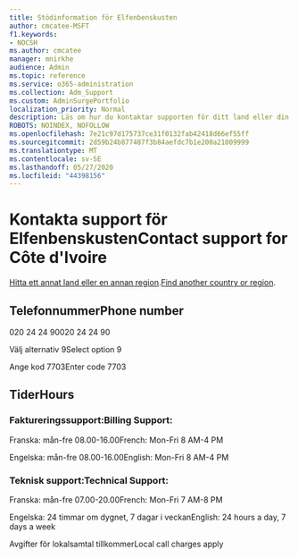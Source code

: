 ```yaml
---
title: Stödinformation för Elfenbenskusten
author: cmcatee-MSFT
f1.keywords:
- NOCSH
ms.author: cmcatee
manager: mnirkhe
audience: Admin
ms.topic: reference
ms.service: o365-administration
ms.collection: Adm_Support
ms.custom: AdminSurgePortfolio
localization_priority: Normal
description: Läs om hur du kontaktar supporten för ditt land eller din region.
ROBOTS: NOINDEX, NOFOLLOW
ms.openlocfilehash: 7e21c97d175737ce31f0132fab42418d66ef55ff
ms.sourcegitcommit: 2d59b24b877487f3b84aefdc7b1e200a21009999
ms.translationtype: MT
ms.contentlocale: sv-SE
ms.lasthandoff: 05/27/2020
ms.locfileid: "44398156"
---
```

# <a name="contact-support-for-cte-divoire"></a><span data-ttu-id="d82d1-103">Kontakta support för Elfenbenskusten</span><span class="sxs-lookup"><span data-stu-id="d82d1-103">Contact support for Côte d'Ivoire</span></span>

<span data-ttu-id="d82d1-104">[Hitta ett annat land eller en annan region](../contact-support-for-business-products.md).</span><span class="sxs-lookup"><span data-stu-id="d82d1-104">[Find another country or region](../contact-support-for-business-products.md).</span></span>

## <a name="phone-number"></a><span data-ttu-id="d82d1-105">Telefonnummer</span><span class="sxs-lookup"><span data-stu-id="d82d1-105">Phone number</span></span>
<span data-ttu-id="d82d1-106">020 24 24 90</span><span class="sxs-lookup"><span data-stu-id="d82d1-106">020 24 24 90</span></span>

<span data-ttu-id="d82d1-107">Välj alternativ 9</span><span class="sxs-lookup"><span data-stu-id="d82d1-107">Select option 9</span></span>

<span data-ttu-id="d82d1-108">Ange kod 7703</span><span class="sxs-lookup"><span data-stu-id="d82d1-108">Enter code 7703</span></span>

## <a name="hours"></a><span data-ttu-id="d82d1-109">Tider</span><span class="sxs-lookup"><span data-stu-id="d82d1-109">Hours</span></span>
### <a name="billing-support"></a><span data-ttu-id="d82d1-110">Faktureringssupport:</span><span class="sxs-lookup"><span data-stu-id="d82d1-110">Billing Support:</span></span>

<span data-ttu-id="d82d1-111">Franska: mån-fre 08.00-16.00</span><span class="sxs-lookup"><span data-stu-id="d82d1-111">French: Mon-Fri 8 AM-4 PM</span></span>

<span data-ttu-id="d82d1-112">Engelska: mån-fre 08.00-16.00</span><span class="sxs-lookup"><span data-stu-id="d82d1-112">English: Mon-Fri 8 AM-4 PM</span></span>

### <a name="technical-support"></a><span data-ttu-id="d82d1-113">Teknisk support:</span><span class="sxs-lookup"><span data-stu-id="d82d1-113">Technical Support:</span></span>

<span data-ttu-id="d82d1-114">Franska: mån-fre 07.00-20.00</span><span class="sxs-lookup"><span data-stu-id="d82d1-114">French: Mon-Fri 7 AM-8 PM</span></span>

<span data-ttu-id="d82d1-115">Engelska: 24 timmar om dygnet, 7 dagar i veckan</span><span class="sxs-lookup"><span data-stu-id="d82d1-115">English: 24 hours a day, 7 days a week</span></span>

<span data-ttu-id="d82d1-116">Avgifter för lokalsamtal tillkommer</span><span class="sxs-lookup"><span data-stu-id="d82d1-116">Local call charges apply</span></span>
